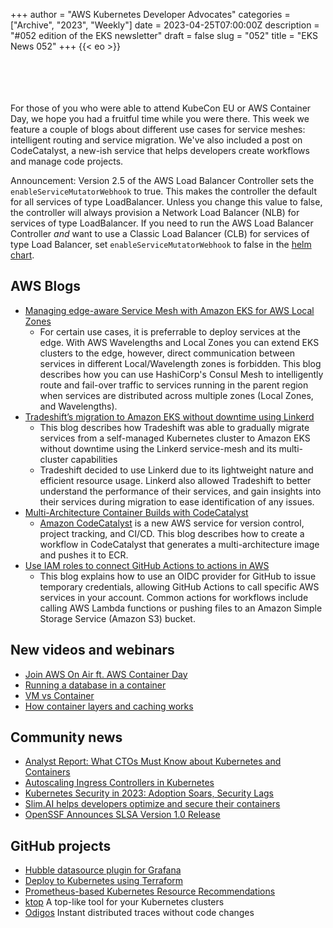 +++
author = "AWS Kubernetes Developer Advocates"
categories = ["Archive", "2023", "Weekly"]
date = 2023-04-25T07:00:00Z
description = "#052 edition of the EKS newsletter"
draft = false
slug = "052"
title = "EKS News 052"
+++
{{< eo >}}

<br/><br/><br/><br/>
For those of you who were able to attend KubeCon EU or AWS Container Day, we hope you had a fruitful time while you were there. This week we feature a couple of blogs about different use cases for service meshes: intelligent routing and service migration. We've also included a post on CodeCatalyst, a new-ish service that helps developers create workflows and manage code projects. 
 
Announcement: Version 2.5 of the AWS Load Balancer Controller sets the `enableServiceMutatorWebhook` to true. This makes the controller the default for all services of type LoadBalancer. Unless you change this value to false, the controller will always provision a Network Load Balancer (NLB) for services of type LoadBalancer. If you need to run the AWS Load Balancer Controller _and_ want to use a Classic Load Balancer (CLB) for services of type Load Balancer, set `enableServiceMutatorWebhook` to false in the [helm chart](https://github.com/kubernetes-sigs/aws-load-balancer-controller/blob/ff8c13d4cc368f8073421a46918cadd7c0fc760a/helm/aws-load-balancer-controller/values.yaml#L352-L353).

## AWS Blogs
* [Managing edge-aware Service Mesh with Amazon EKS for AWS Local Zones](https://aws.amazon.com/blogs/containers/managing-edge-aware-service-mesh-with-amazon-eks-for-aws-local-zones/)
    * For certain use cases, it is preferrable to deploy services at the edge. With AWS Wavelengths and Local Zones you can extend EKS clusters to the edge, however, direct communication between services in different Local/Wavelength zones is forbidden. This blog describes how you can use HashiCorp's Consul Mesh to intelligently route and fail-over traffic to services running in the parent region when services are distributed across multiple zones (Local Zones, and Wavelengths). 
* [Tradeshift’s migration to Amazon EKS without downtime using Linkerd](https://aws.amazon.com/blogs/containers/tradeshifts-migration-to-amazon-eks-without-downtime-using-linkerd/)
    * This blog describes how Tradeshift was able to gradually migrate services from a self-managed Kubernetes cluster to Amazon EKS without downtime using the Linkerd service-mesh and its multi-cluster capabilities
    * Tradeshift decided to use Linkerd due to its lightweight nature and efficient resource usage. Linkerd also allowed Tradeshift to better understand the performance of their services, and gain insights into their services during migration to ease identification of any issues.
* [Multi-Architecture Container Builds with CodeCatalyst](https://aws.amazon.com/blogs/devops/multi-architecture-container-builds-with-codecatalyst)
    * [Amazon CodeCatalyst](https://aws.amazon.com/codecatalyst/) is a new AWS service for version control, project tracking, and CI/CD. This blog describes how to create a workflow in CodeCatalyst that generates a multi-architecture image and pushes it to ECR. 
* [Use IAM roles to connect GitHub Actions to actions in AWS](https://aws.amazon.com/blogs/security/use-iam-roles-to-connect-github-actions-to-actions-in-aws)
    * This blog explains how to use an OIDC provider for GitHub to issue temporary credentials, allowing GitHub Actions to call specific AWS services in your account. Common actions for workflows include calling AWS Lambda functions or pushing files to an Amazon Simple Storage Service (Amazon S3) bucket.

## New videos and webinars
* [Join AWS On Air ft. AWS Container Day](https://www.youtube.com/watch?v=LGD52z0LxAA)
* [Running a database in a container](https://www.youtube.com/shorts/S7nuMKZceXM)
* [VM vs Container](https://www.youtube.com/shorts/7BGRt2g05lc)
* [How container layers and caching works](https://www.youtube.com/shorts/N-a0h7VBXdU)

## Community news
* [Analyst Report: What CTOs Must Know about Kubernetes and Containers](https://thenewstack.io/analyst-report-what-ctos-must-know-about-kubernetes-and-containers/)
* [Autoscaling Ingress Controllers in Kubernetes](https://itnext.io/autoscaling-ingress-controllers-in-kubernetes-c64b47088485)
* [Kubernetes Security in 2023: Adoption Soars, Security Lags](https://thenewstack.io/kubernetes-security-in-2023-adoption-soars-security-lags/)
* [Slim.AI helps developers optimize and secure their containers](https://techcrunch.com/2023/04/17/slim-ai-helps-developers-optimize-and-secure-their-containers/)
* [OpenSSF Announces SLSA Version 1.0 Release](https://openssf.org/press-release/2023/04/19/openssf-announces-slsa-version-1-0-release/)

## GitHub projects
* [Hubble datasource plugin for Grafana](https://grafana.com/grafana/plugins/isovalent-hubble-datasource/)
* [Deploy to Kubernetes using Terraform](https://gist.github.com/darkn3rd/d598f124872ed003fe062a7a3f1806ec#deploy-to-kubernetes-using-terraform)
* [Prometheus-based Kubernetes Resource Recommendations](https://github.com/robusta-dev/krr)
* [ktop](https://github.com/vladimirvivien/ktop) A top-like tool for your Kubernetes clusters
* [Odigos](https://github.com/keyval-dev/odigos) Instant distributed traces without code changes
